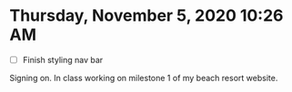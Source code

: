 # Thursday, November  5, 2020 10:26 AM
- [ ] Finish styling nav bar

Signing on. In class working on milestone 1 of my beach resort website. 

